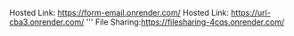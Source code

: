 Hosted Link: https://form-email.onrender.com/
Hosted Link: https://url-cba3.onrender.com/
''' File Sharing:https://filesharing-4cqs.onrender.com/
